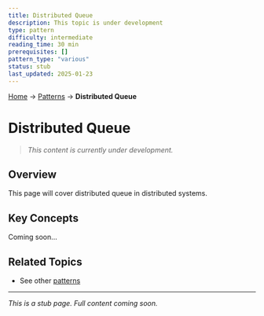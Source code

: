 ```yaml
---
title: Distributed Queue
description: This topic is under development
type: pattern
difficulty: intermediate
reading_time: 30 min
prerequisites: []
pattern_type: "various"
status: stub
last_updated: 2025-01-23
---
```


<!-- Navigation -->
[Home](../index.md) → [Patterns](index.md) → **Distributed Queue**

# Distributed Queue

> *This content is currently under development.*

## Overview

This page will cover distributed queue in distributed systems.

## Key Concepts

Coming soon...

## Related Topics

- See other [patterns](index.md)

---

*This is a stub page. Full content coming soon.*
